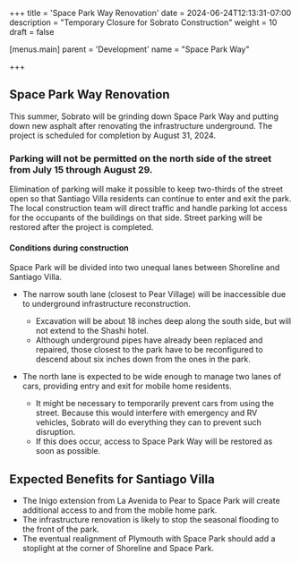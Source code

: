 +++
title = 'Space Park Way Renovation'
date = 2024-06-24T12:13:31-07:00
description = "Temporary Closure for Sobrato Construction"
weight = 10
draft = false

[menus.main]
    parent = 'Development'
    name = "Space Park Way"

+++

## Space Park Way Renovation

This summer, Sobrato will be grinding down Space Park Way and putting down new asphalt after renovating the infrastructure underground. The project is scheduled for completion by August 31, 2024. 

### Parking will not be permitted on the north side of the street from July 15 through August 29.

Elimination of parking will make it possible to keep two-thirds of the street open so that Santiago Villa residents can continue to enter and exit the park. The local construction team will direct traffic and handle parking lot access for the occupants of the buildings on that side. Street parking will be restored after the project is completed.

#### Conditions during construction

Space Park will be divided into two unequal lanes between Shoreline and Santiago Villa.

- The narrow south lane (closest to Pear Village) will be inaccessible due to underground infrastructure reconstruction.
  - Excavation will be about 18 inches deep along the south side, but will not extend to the Shashi hotel.
  - Although underground pipes have already been replaced and repaired, those closest to the park have to be reconfigured to descend about six inches down from the ones in the park.

- The north lane is expected to be wide enough to manage two lanes of cars, providing entry and exit for mobile home residents.
  - It might be necessary to temporarily prevent cars from using the street. Because this would interfere with emergency and RV vehicles, Sobrato will do everything they can to prevent such disruption.
  - If this does occur, access to Space Park Way will be restored as soon as possible.

## Expected Benefits for Santiago Villa

- The Inigo extension from La Avenida to Pear to Space Park will create additional access to and from the mobile home park.
- The infrastructure renovation is likely to stop the seasonal flooding to the front of the park.
- The eventual realignment of Plymouth with Space Park should add a stoplight at the corner of Shoreline and Space Park.